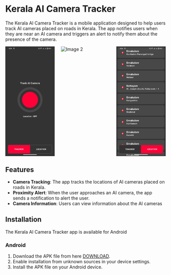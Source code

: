 # Kerala AI Camera Tracker

The Kerala AI Camera Tracker is a mobile application designed to help users track AI cameras placed on roads in Kerala. The app notifies users when they are near an AI camera and triggers an alert to notify them about the presence of the camera.

<div style="display: grid; grid-template-columns: repeat(3, 1fr); gap: 20px;">
    <img src="https://github.com/rameshvoltella/KeralaAICameraTracker/blob/beta/appfiles/one.jpeg?raw=true" alt="Kerala AI Camera Tracker" style="width: 100%; height: auto;">
    <img src="https://github.com/rameshvoltella/KeralaAICameraTracker/blob/beta/appfiles/two.jpeg?raw=true" alt="Image 2" style="width: 100%; height: auto;">
    <img src="https://github.com/rameshvoltella/KeralaAICameraTracker/blob/beta/appfiles/three.jpeg?raw=true" alt="Image 3" style="width: 100%; height: auto;">
    <!-- Add more images here -->
</div>

## Features

- **Camera Tracking**: The app tracks the locations of AI cameras placed on roads in Kerala.
- **Proximity Alert**: When the user approaches an AI camera, the app sends a notification to alert the user.
- **Camera Information**: Users can view information about the AI cameras

## Installation

The Kerala AI Camera Tracker app is available for Android 

### Android

1. Download the APK file from here [DOWNLOAD](https://github.com/rameshvoltella/KeralaAICameraTracker/raw/beta/appfiles/apk/a1_cam_alpha_build%231.apk).
2. Enable installation from unknown sources in your device settings.
3. Install the APK file on your Android device.
